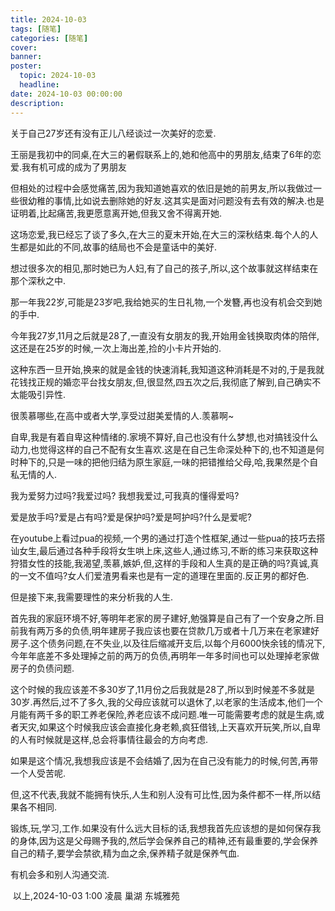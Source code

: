 ```yaml
---
title: 2024-10-03
tags: [随笔]
categories: [随笔]
cover: 
banner: 
poster:
  topic: 2024-10-03
  headline: 
date: 2024-10-03 00:00:00
description:
---
```

关于自己27岁还有没有正儿八经谈过一次美好的恋爱.

王丽是我初中的同桌,在大三的暑假联系上的,她和他高中的男朋友,结束了6年的恋爱.我有机可成的成为了男朋友

但相处的过程中会感觉痛苦,因为我知道她喜欢的依旧是她的前男友,所以我做过一些很幼稚的事情,比如说去删除她的好友.这其实是面对问题没有去有效的解决.也是证明着,比起痛苦,我更愿意离开她,但我又舍不得离开她.

这场恋爱,我已经忘了谈了多久,在大三的夏末开始,在大三的深秋结束.每个人的人生都是如此的不同,故事的结局也不会是童话中的美好.

想过很多次的相见,那时她已为人妇,有了自己的孩子,所以,这个故事就这样结束在那个深秋之中.

那一年我22岁,可能是23岁吧,我给她买的生日礼物,一个发簪,再也没有机会交到她的手中.



今年我27岁,11月之后就是28了,一直没有女朋友的我,开始用金钱换取肉体的陪伴,这还是在25岁的时候,一次上海出差,捡的小卡片开始的.

这种东西一旦开始,换来的就是金钱的快速消耗,我知道这种消耗是不对的,于是我就花钱找正规的婚恋平台找女朋友,但,很显然,四五次之后,我彻底了解到,自己确实不太能吸引异性.



很羡慕哪些,在高中或者大学,享受过甜美爱情的人.羡慕啊~



自卑,我是有着自卑这种情绪的.家境不算好,自己也没有什么梦想,也对搞钱没什么动力,也觉得这样的自己不配有女生喜欢.这是在自己生命深处种下的,也不知道是何时种下的,只是一味的把他归结为原生家庭,一味的把错推给父母,哈,我果然是个自私无情的人.



我为爱努力过吗?我爱过吗? 我想我爱过,可我真的懂得爱吗?

爱是放手吗?爱是占有吗?爱是保护吗?爱是呵护吗?什么是爱呢?



在youtube上看过pua的视频,一个男的通过打造个性框架,通过一些pua的技巧去搭讪女生,最后通过各种手段将女生哄上床,这些人,通过练习,不断的练习来获取这种狩猎女性的技能,我渴望,羡慕,嫉妒,但,这样的手段和人生真的是正确的吗?真诚,真的一文不值吗?女人们爱渣男看来也是有一定的道理在里面的.反正男的都好色.



但是接下来,我需要理性的来分析我的人生.

首先我的家庭环境不好,等明年老家的房子建好,勉强算是自己有了一个安身之所.目前我有两万多的负债,明年建房子我应该也要在贷款几万或者十几万来在老家建好房子.这个债务问题,在不失业,以及往后缩减开支后,以每个月6000快余钱的情况下,今年年底差不多处理掉之前的两万的负债,再明年一年多时间也可以处理掉老家做房子的负债问题.

这个时候的我应该差不多30岁了,11月份之后我就是28了,所以到时候差不多就是30岁.再然后,过不了多久,我的父母应该就可以退休了,以老家的生活成本,他们一个月能有两千多的职工养老保险,养老应该不成问题.唯一可能需要考虑的就是生病,或者天灾,如果这个时候我应该会直接化身老赖,疯狂借钱,上天喜欢开玩笑,所以,自卑的人有时候就是这样,总会将事情往最会的方向考虑.

如果是这个情况,我想我应该是不会结婚了,因为在自己没有能力的时候,何苦,再带一个人受苦呢.



但,这不代表,我就不能拥有快乐,人生和别人没有可比性,因为条件都不一样,所以结果各不相同.



锻炼,玩,学习,工作.如果没有什么远大目标的话,我想我首先应该想的是如何保存我的身体,因为这是父母赐予我的,然后学会保养自己的精神,还有最重要的,学会保养自己的精子,要学会禁欲,精为血之余,保养精子就是保养气血.



有机会多和别人沟通交流.

​													      以上,2024-10-03 1:00 凌晨  巢湖 东城雅苑
